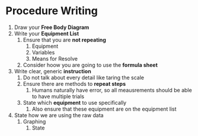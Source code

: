 # Procedure Writing
1. Draw your **Free Body Diagram**
2. Write your **Equipment List**
	1. Ensure that you are **not repeating**
		1. Equipment
		2. Variables
		3. Means for Resolve
	2. Consider hoow you are going to use the **formula sheet**
3. Write clear, generic **instruction**
	1. Do not talk about every detail like taring the scale
	2. Ensure there are methods to **repeat steps**
		1. Humans naturally have error, so all meausrements should be able to have multiple trials
	3. State which **equipment** to use specifically
		1. Also ensure that these equipment are on the equipment list
4. State how we are using the raw data
	1. Graphing
		1. State 